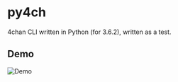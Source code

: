 # py4ch
4chan CLI written in Python (for 3.6.2), written as a test.

## Demo
![Demo](https://i.imgur.com/aXPcgmd.gif)
